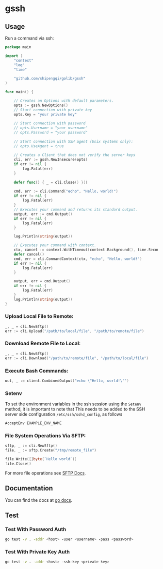# gssh

## Usage

Run a command via ssh:
```go
package main

import (
	"context"
	"log"
	"time"
	
	"github.com/shipengqi/golib/gssh"
)

func main() {

	// Creates an Options with default parameters.
	opts := gssh.NewOptions()
	// Start connection with private key
	opts.Key = "your private key"
	
	// Start connection with password
	// opts.Username = "your username"
	// opts.Password = "your password"
	
	// Start connection with SSH agent (Unix systems only):
	// opts.UseAgent = true
	
	// Creates a Client that does not verify the server keys
	cli, err := gssh.NewInsecure(opts)
	if err != nil {
		log.Fatal(err)
	}
	
	defer func() { _ = cli.Close() }()
	
	cmd, err := cli.Command("echo", "Hello, world!")
	if err != nil {
		log.Fatal(err)
	}
	// Executes your command and returns its standard output.
	output, err := cmd.Output()
	if err != nil {
		log.Fatal(err)
	}

	log.Println(string(output))

	// Executes your command with context.
	ctx, cancel := context.WithTimeout(context.Background(), time.Second*5)
	defer cancel()
	cmd, err = cli.CommandContext(ctx, "echo", "Hello, world!")
	if err != nil {
		log.Fatal(err)
	}

	output, err = cmd.Output()
	if err != nil {
		log.Fatal(err)
	}
	log.Println(string(output))
}
```

### Upload Local File to Remote:
```go
_, _ = cli.NewSftp()
err := cli.Upload("/path/to/local/file", "/path/to/remote/file")
```

### Download Remote File to Local:
```go
_, _ = cli.NewSftp()
err := cli.Download("/path/to/remote/file", "/path/to/local/file")
```

### Execute Bash Commands:
```go
out, _ := client.CombinedOutput("echo \"Hello, world!\"")
```

### Setenv

To set the environment variables in the ssh session using the `Setenv` method, it is important to note that
This needs to be added to the SSH server side configuration `/etc/ssh/sshd_config`, as follows

```bash
AcceptEnv EXAMPLE_ENV_NAME
```

### File System Operations Via SFTP:

```go
sftp, _ := cli.NewSftp()
file, _ := sftp.Create("/tmp/remote_file")

file.Write([]byte(`Hello world`))
file.Close()
```
For more file operations see [SFTP Docs](https://github.com/pkg/sftp).

## Documentation

You can find the docs at [go docs](https://pkg.go.dev/github.com/shipengqi/golib/gssh).

## Test

### Test With Password Auth
```bash
go test -v . -addr <host> -user <username> -pass <password>
```

### Test With Private Key Auth
```bash
go test -v . -addr <host> -ssh-key <private key>
```

